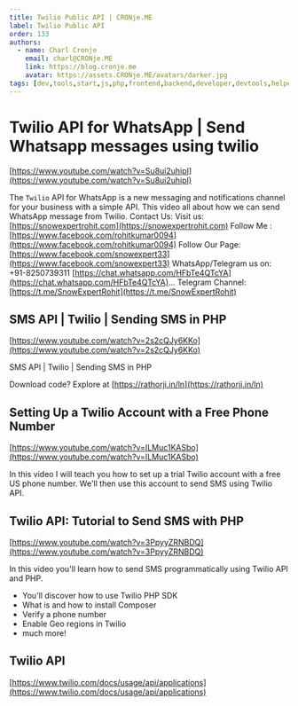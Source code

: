 ```yaml
---
title: Twilio Public API | CRONje.ME
label: Twilio Public API
order: 133
authors:
  - name: Charl Cronje
    email: charl@CRONje.ME
    link: https://blog.cronje.me
    avatar: https://assets.CRONje.ME/avatars/darker.jpg
tags: [dev,tools,start,js,php,frontend,backend,developer,devtools,helpers,log]
---
```

# Twilio API for WhatsApp | Send Whatsapp messages using twilio

[https://www.youtube.com/watch?v=Su8ui2uhipI](https://www.youtube.com/watch?v=Su8ui2uhipI)

The `Twilio` API for WhatsApp is a new messaging and notifications channel for your business with a simple API.
This video all about how we can send WhatsApp message from Twilio.
Contact Us:
Visit us: [https://snowexpertrohit.com](https://snowexpertrohit.com)
Follow Me : [https://www.facebook.com/rohitkumar0094](https://www.facebook.com/rohitkumar0094)
Follow Our Page: [https://www.facebook.com/snowexpert33](https://www.facebook.com/snowexpert33)
WhatsApp/Telegram us on: +91-8250739311
[https://chat.whatsapp.com/HFbTe4QTcYA](https://chat.whatsapp.com/HFbTe4QTcYA)...
Telegram Channel: [https://t.me/SnowExpertRohit](https://t.me/SnowExpertRohit)

## SMS API | Twilio | Sending SMS in PHP

[https://www.youtube.com/watch?v=2s2cQJy6KKo](https://www.youtube.com/watch?v=2s2cQJy6KKo)

SMS API | Twilio  | Sending SMS in PHP

Download code? Explore at [https://rathorji.in/ln](https://rathorji.in/ln)

## Setting Up a Twilio Account with a Free Phone Number

[https://www.youtube.com/watch?v=ILMuc1KASbo](https://www.youtube.com/watch?v=ILMuc1KASbo)

In this video I will teach you how to set up a trial Twilio account with a free US phone number. We'll then use this account to send SMS using Twilio API.

## Twilio API: Tutorial to Send SMS with PHP

[https://www.youtube.com/watch?v=3PpyyZRNBDQ](https://www.youtube.com/watch?v=3PpyyZRNBDQ)

In this video you'll learn how to send SMS programmatically using Twilio API and PHP.

- You'll discover how to use Twilio PHP SDK
- What is and how to install Composer
- Verify a phone number
- Enable Geo regions in Twilio
- much more!

## Twilio API

[https://www.twilio.com/docs/usage/api/applications](https://www.twilio.com/docs/usage/api/applications)
